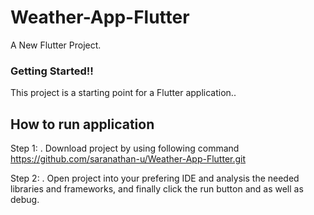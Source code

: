# Weather-App-Flutter

A New Flutter Project.

### Getting Started!!

This project is a starting point for a Flutter application..

## How to run application

Step 1: 
. Download project by using following command
https://github.com/saranathan-u/Weather-App-Flutter.git

Step 2: 
. Open project into your prefering IDE and analysis the needed libraries and frameworks, and finally click the run button and as well as debug.

